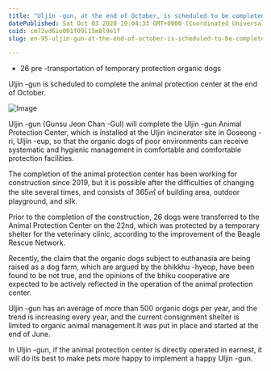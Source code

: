 ```yaml
---
title: "Uljin -gun, at the end of October, is scheduled to be completed by the Animal Protection Center"
datePublished: Sat Oct 03 2020 19:04:33 GMT+0000 (Coordinated Universal Time)
cuid: cm72vd6io001f09l15m8l9e1f
slug: en-95-uljin-gun-at-the-end-of-october-is-scheduled-to-be-completed-by-the-animal-protection-center

---
```



- 26 pre -transportation of temporary protection organic dogs

Uljin -gun is scheduled to complete the animal protection center at the end of October.

![Image](https://cdn.hashnode.com/res/hashnode/image/upload/v1739422700320/767b732f-7127-440d-8982-90b280014972.jpeg)

Uljin -gun (Gunsu Jeon Chan -Gul) will complete the Uljin -gun Animal Protection Center, which is installed at the Uljin incinerator site in Goseong -ri, Uljin -eup, so that the organic dogs of poor environments can receive systematic and hygienic management in comfortable and comfortable protection facilities.

The completion of the animal protection center has been working for construction since 2019, but it is possible after the difficulties of changing the site several times, and consists of 365㎡ of building area, outdoor playground, and silk.

Prior to the completion of the construction, 26 dogs were transferred to the Animal Protection Center on the 22nd, which was protected by a temporary shelter for the veterinary clinic, according to the improvement of the Beagle Rescue Network.

Recently, the claim that the organic dogs subject to euthanasia are being raised as a dog farm, which are argued by the bhikkhu -hyeop, have been found to be not true, and the opinions of the bhiku cooperative are expected to be actively reflected in the operation of the animal protection center.

Uljin -gun has an average of more than 500 organic dogs per year, and the trend is increasing every year, and the current consignment shelter is limited to organic animal management.It was put in place and started at the end of June.

In Uljin -gun, if the animal protection center is directly operated in earnest, it will do its best to make pets more happy to implement a happy Uljin -gun.